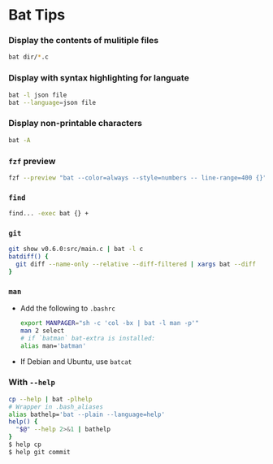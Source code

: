 # Bat Tips
### Display the contents of mulitiple files
```bash
bat dir/*.c
```
### Display with syntax highlighting for languate
```bash
bat -l json file
bat --language=json file
```
### Display non-printable characters
```bash
bat -A
```
### `fzf` preview
```bash
fzf --preview "bat --color=always --style=numbers -- line-range=400 {}"
```
### `find`
```bash
find... -exec bat {} +
```
### `git`
```bash
git show v0.6.0:src/main.c | bat -l c
batdiff() {
  git diff --name-only --relative --diff-filtered | xargs bat --diff
}
```
### `man`
- Add the following to `.bashrc`
  ```bash
  export MANPAGER="sh -c 'col -bx | bat -l man -p'"
  man 2 select
  # if `batman` bat-extra is installed:
  alias man='batman'
  ```
- If Debian and Ubuntu, use `batcat`
### With `--help`
```bash
cp --help | bat -plhelp
# Wrapper in .bash_aliases
alias bathelp='bat --plain --language=help'
help() {
  "$@" --help 2>&1 | bathelp
}
$ help cp
$ help git commit
```
